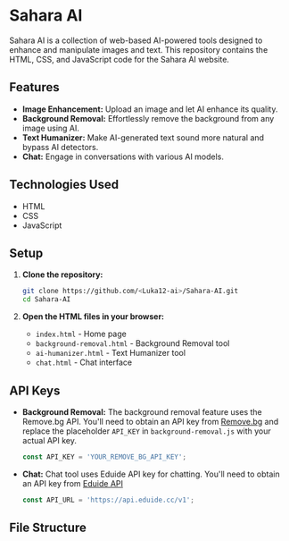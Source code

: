 # Sahara AI

Sahara AI is a collection of web-based AI-powered tools designed to enhance and manipulate images and text. This repository contains the HTML, CSS, and JavaScript code for the Sahara AI website.

## Features

*   **Image Enhancement:** Upload an image and let AI enhance its quality.
*   **Background Removal:** Effortlessly remove the background from any image using AI.
*   **Text Humanizer:** Make AI-generated text sound more natural and bypass AI detectors.
*   **Chat:** Engage in conversations with various AI models.

## Technologies Used

*   HTML
*   CSS
*   JavaScript

## Setup

1.  **Clone the repository:**

    ```bash
    git clone https://github.com/<Luka12-ai>/Sahara-AI.git
    cd Sahara-AI
    ```

2.  **Open the HTML files in your browser:**

    *   `index.html` - Home page
    *   `background-removal.html` - Background Removal tool
    *   `ai-humanizer.html` - Text Humanizer tool
    *   `chat.html` - Chat interface

## API Keys

*   **Background Removal:** The background removal feature uses the Remove.bg API. You'll need to obtain an API key from [Remove.bg](https://www.remove.bg/) and replace the placeholder `API_KEY` in `background-removal.js` with your actual API key.

    ```javascript
    const API_KEY = 'YOUR_REMOVE_BG_API_KEY';
    ```

*   **Chat:** Chat tool uses Eduide API key for chatting. You'll need to obtain an API key from [Eduide API](https://www.eduide.cc/)

    ```javascript
    const API_URL = 'https://api.eduide.cc/v1';
    ```

## File Structure
